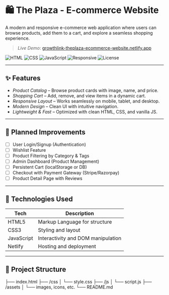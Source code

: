 # 🛍 The Plaza - E-commerce Website

A modern and responsive e-commerce web application where users can browse products, add them to a cart, and explore a seamless shopping experience.

> *Live Demo*: [growthlink-theplaza-ecommerce-website.netlify.app](https://growthlink-theplaza-ecommerce-website.netlify.app/)

![HTML](https://img.shields.io/badge/Frontend-HTML5-orange)
![CSS](https://img.shields.io/badge/Styling-CSS3-blue)
![JavaScript](https://img.shields.io/badge/Logic-JavaScript-yellow)
![Responsive](https://img.shields.io/badge/Design-Responsive-green)
![License](https://img.shields.io/badge/License-MIT-blue)

---

## ✨ Features

- *Product Catalog* – Browse product cards with image, name, and price.
- *Shopping Cart* – Add, remove, and view items in a dynamic cart.
- *Responsive Layout* – Works seamlessly on mobile, tablet, and desktop.
- *Modern Design* – Clean UI with intuitive navigation.
- *Lightweight & Fast* – Optimized with clean HTML, CSS, and vanilla JS.

---

## 🧠 Planned Improvements

- [ ] User Login/Signup (Authentication)
- [ ] Wishlist Feature
- [ ] Product Filtering by Category & Tags
- [ ] Admin Dashboard (Product Management)
- [ ] Persistent Cart (localStorage or DB)
- [ ] Checkout with Payment Gateway (Stripe/Razorpay)
- [ ] Product Detail Page with Reviews

---

## 🚀 Technologies Used

| Tech         | Description                          |
|--------------|--------------------------------------|
| HTML5        | Markup Language for structure        |
| CSS3         | Styling and layout                   |
| JavaScript   | Interactivity and DOM manipulation   |
| Netlify      | Hosting and deployment               |

---

## 📁 Project Structure

├── index.html ├── /css │   └── style.css ├── /js │   └── script.js ├── /assets │   └── images, icons, etc. └── README.md
